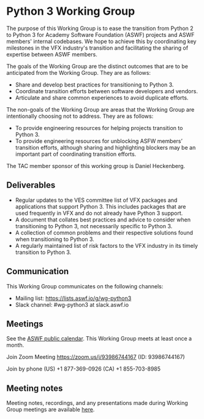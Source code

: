 # Python 3 Working Group


The purpose of this Working Group is to ease the transition from Python 2 to Python 3
for Academy Software Foundation (ASWF) projects and ASWF members' internal codebases.
We hope to achieve this by coordinating key milestones in the VFX industry's transition
and facilitating the sharing of expertise between ASWF members.


The goals of the Working Group are the distinct outcomes that are to be anticipated
from the Working Group. They are as follows:


* Share and develop best practices for transitioning to Python 3.
* Coordinate transition efforts between software developers and vendors.
* Articulate and share common experiences to avoid duplicate efforts.


The non-goals of the Working Group are
areas that the Working Group are intentionally choosing not to address.
They are as follows:


* To provide engineering resources for helping projects transition to Python 3.
* To provide engineering resources for unblocking ASFW members’ transition efforts,
although sharing and highlighting blockers may be an important part of coordinating transition efforts.


The TAC member sponsor of this working group is Daniel Heckenberg.


## Deliverables


* Regular updates to the VES committee list of VFX packages and applications that support Python 3.
This includes packages that are used frequently in VFX and do not already have Python 3 support.
* A document that collates best practices and advice to consider when transitioning to Python 3,
not necessarily specific to Python 3.
* A collection of common problems and their respective solutions found when transitioning to Python 3.
* A regularly maintained list of risk factors to the VFX industry in its timely transition to Python 3.


## Communication


This Working Group communicates on the following channels:


- Mailing list: https://lists.aswf.io/g/wg-python3
- Slack channel: #wg-python3 at slack.aswf.io


## Meetings


See the [ASWF public calendar](https://lists.aswf.io/calendar).
This Working Group meets at least once a month.


Join Zoom Meeting
https://zoom.us/j/93986744167 (ID: 93986744167)


Join by phone
(US) +1 877-369-0926
(CA) +1 855-703-8985


## Meeting notes


Meeting notes, recordings, and any presentations made during Working Group meetings are available [here](meetings).
